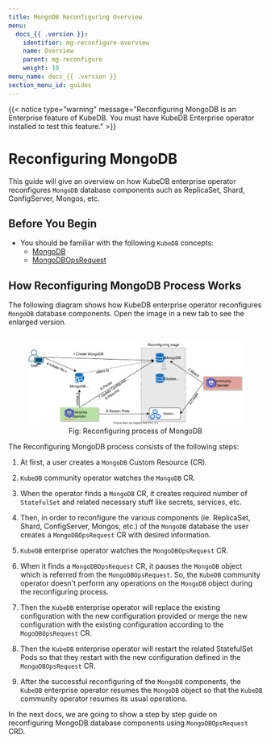 ```yaml
---
title: MongoDB Reconfiguring Overview
menu:
  docs_{{ .version }}:
    identifier: mg-reconfigure-overview
    name: Overview
    parent: mg-reconfigure
    weight: 10
menu_name: docs_{{ .version }}
section_menu_id: guides
---
```


{{< notice type="warning" message="Reconfiguring MongoDB is an Enterprise feature of KubeDB. You must have KubeDB Enterprise operator installed to test this feature." >}}

# Reconfiguring MongoDB

This guide will give an overview on how KubeDB enterprise operator reconfigures `MongoDB` database components such as ReplicaSet, Shard, ConfigServer, Mongos, etc.

## Before You Begin

- You should be familiar with the following `KubeDB` concepts:
  - [MongoDB](/docs/concepts/databases/mongodb.md)
  - [MongoDBOpsRequest](/docs/concepts/day-2-operations/mongodbopsrequest.md)

## How Reconfiguring MongoDB Process Works

The following diagram shows how KubeDB enterprise operator reconfigures `MongoDB` database components. Open the image in a new tab to see the enlarged version.

<figure align="center">
  <img alt="Reconfiguring process of MongoDB" src="/docs/images/day-2-operation/mongodb/mg-reconfigure.svg">
<figcaption align="center">Fig: Reconfiguring process of MongoDB</figcaption>
</figure>

The Reconfiguring MongoDB process consists of the following steps:

1. At first, a user creates a `MongoDB` Custom Resource (CR).

2. `KubeDB` community operator watches the `MongoDB` CR.

3. When the operator finds a `MongoDB` CR, it creates required number of `StatefulSet` and related necessary stuff like secrets, services, etc.

4. Then, in order to reconfigure the various components (ie. ReplicaSet, Shard, ConfigServer, Mongos, etc.) of the `MongoDB` database the user creates a `MongoDBOpsRequest` CR with desired information.

5. `KubeDB` enterprise operator watches the `MongoDBOpsRequest` CR.

6. When it finds a `MongoDBOpsRequest` CR, it pauses the `MongoDB` object which is referred from the `MongoDBOpsRequest`. So, the `KubeDB` community operator doesn't perform any operations on the `MongoDB` object during the reconfiguring process.  

7. Then the `KubeDB` enterprise operator will replace the existing configuration with the new configuration provided or merge the new configuration with the existing configuration according to the `MogoDBOpsRequest` CR.

8. Then the `KubeDB` enterprise operator will restart the related StatefulSet Pods so that they restart with the new configuration defined in the `MongoDBOpsRequest` CR.

9. After the successful reconfiguring of the `MongoDB` components, the `KubeDB` enterprise operator resumes the `MongoDB` object so that the `KubeDB` community operator resumes its usual operations.

In the next docs, we are going to show a step by step guide on reconfiguring MongoDB database components using `MongoDBOpsRequest` CRD.